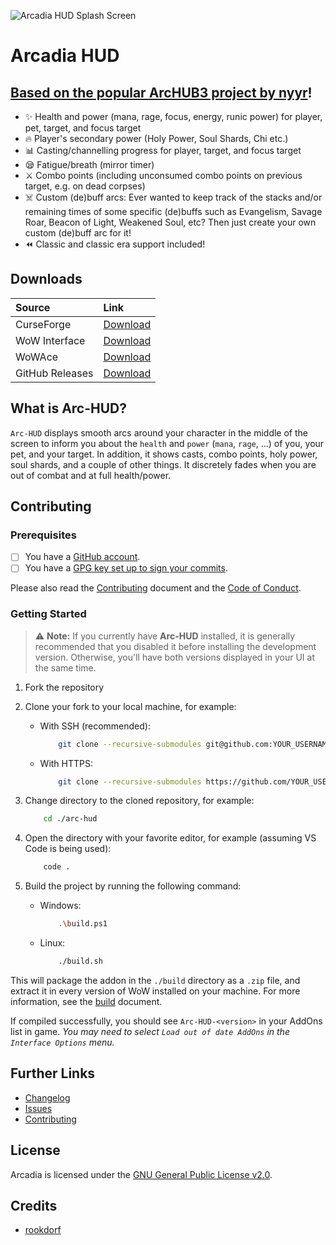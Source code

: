 ![Arcadia HUD Splash Screen](https://i.imgur.com/rE77bRj.png)
# Arcadia HUD

 ## [Based on the popular ArcHUB3 project by nyyr](https://github.com/nyyr/ArcHUB3)!

* ✨ Health and power (mana, rage, focus, energy, runic power) for player, pet, target, and focus target
* 🔥 Player's secondary power (Holy Power, Soul Shards, Chi etc.)
* 📊 Casting/channelling progress for player, target, and focus target
* 😪 Fatigue/breath (mirror timer)
* ⚔️ Combo points (including unconsumed combo points on previous target, e.g. on dead corpses)
* ☠️ Custom (de)buff arcs: Ever wanted to keep track of the stacks and/or remaining times of some specific (de)buffs such as Evangelism, Savage Roar, Beacon of Light, Weakened Soul, etc? Then just create your own custom (de)buff arc for it!
* ⏪ Classic and classic era support included!

## Downloads

| Source          |      Link      |
|:----------------|:---------------|
| CurseForge      |       [Download](https://www.curseforge.com/wow/addons/arc-hud)      |
| WoW Interface   | [Download](https://www.wowinterface.com/downloads/info25227-ArcHUD3Classic.html) |
| WoWAce          | [Download](https://www.wowace.com/projects/archud3-classic) |
| GitHub Releases | [Download](https://github.com/eiymba/arc-hud/releases/latest) |

## What is Arc-HUD?

`Arc-HUD` displays smooth arcs around your character in the middle of the screen to inform you about the `health` and `power` (`mana`, `rage`, ...) of you, your pet, and your target. In addition, it shows casts, combo points, holy power, soul shards, and a couple of other things. It discretely fades when you are out of combat and at full health/power.

## Contributing
### Prerequisites

- [ ] You have a [GitHub account](https://github.com).
- [ ] You have a [GPG key set up to sign your commits]().

Please also read the [Contributing](./docs/CONTRIBUTING.md) document and the [Code of Conduct](./docs/CODE_OF_CONDUCT.md).

### Getting Started

>⚠️ **Note:** If you currently have **Arc-HUD** installed, it is generally recommended that you disabled it before installing the development version. Otherwise, you'll have both versions displayed in your UI at the same time.

1. Fork the repository
2. Clone your fork to your local machine, for example:
    - With SSH (recommended):
        ```sh
            git clone --recursive-submodules git@github.com:YOUR_USERNAME/arc-hud.git 
        ```
    - With HTTPS:
        ```sh
            git clone --recursive-submodules https://github.com/YOUR_USERNAME/arc-hud.git
        ```
3. Change directory to the cloned repository, for example:

    ```sh
        cd ./arc-hud
    ```
4. Open the directory with your favorite editor, for example (assuming VS Code is being used):

    ```sh
        code .
    ```

5. Build the project by running the following command:

    - Windows:
        ```sh
            .\build.ps1
        ```

    - Linux:
        ```sh
            ./build.sh
        ```

This will package the addon in the `./build` directory as a `.zip` file, and extract it in every version of WoW installed on your machine.  For more information, see the [build](./docs/BUILDING.md) document.

If compiled successfully, you should see `Arc-HUD-<version>` in your AddOns list in game. _You may need to select `Load out of date AddOns` in the `Interface Options` menu._
## Further Links

* [Changelog](./CHANGELOG.md)
* [Issues](https://github.com/eiymba/arc-hud/issues)
* [Contributing](./docs/Contributing.md)

## License

Arcadia is licensed under the [GNU General Public License v2.0](./LICENSE).

## Credits

* [rookdorf](https://github.com/rookdorf)